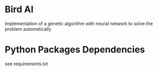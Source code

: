 # Bird AI

Implementation of a genetic algorithm with neural network to solve the problem automatically

# Python Packages Dependencies
see requirements.txt